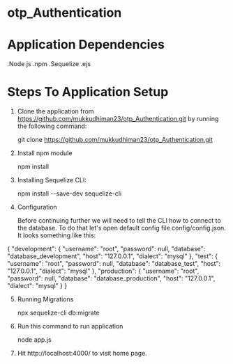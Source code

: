 # otp_Authentication

# Application Dependencies
.Node js
.npm
.Sequelize
.ejs

# Steps To Application Setup
1) Clone the application from https://github.com/mukkudhiman23/otp_Authentication.git by running the following command:
    
    git clone https://github.com/mukkudhiman23/otp_Authentication.git

2) Install npm module  

   npm install 

3) Installing  Sequelize CLI:

   npm install --save-dev sequelize-cli

4) Configuration

   Before continuing further we will need to tell the CLI how to connect to the database. To do that let's open default config file config/config.json. It looks something like this:

  {
    "development": {
      "username": "root",
      "password": null,
      "database": "database_development",
      "host": "127.0.0.1",
      "dialect": "mysql"
    },
    "test": {
      "username": "root",
      "password": null,
      "database": "database_test",
      "host": "127.0.0.1",
      "dialect": "mysql"
    },
    "production": {
      "username": "root",
      "password": null,
      "database": "database_production",
      "host": "127.0.0.1",
      "dialect": "mysql"
    }
  }

5) Running Migrations

   npx sequelize-cli db:migrate

6) Run this command to run application

   node app.js
   
 7) Hit http://localhost:4000/ to visit home page.  
   
